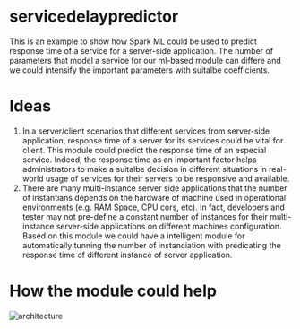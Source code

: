 # servicedelaypredictor
This is an example to show how Spark ML could be used to predict response time of a service for a server-side application.
The number of parameters that model a service for our ml-based module can differe and we could intensify the important parameters with suitalbe coefficients.
# Ideas
1) In a server/client scenarios that different services from server-side application, response time of a server for its services could be vital for client. This module could predict the response time of an especial service. Indeed, the response time as an important factor  helps administrators to make a suitalbe decision in different situations in real-world usage of services for their servers to be responsive and available.
2) There are many multi-instance server side applications that the number of instantians depends on the hardware of machine used in operational environments (e.g. RAM Space, CPU cors, etc). In fact, developers and tester may not pre-define a constant number of instances for their multi-instance server-side applications on different machines configuration. Based on this module we could have a intelligent module for automatically tunning the number of instanciation with predicating the response time of different instance of server application.

# How the module could help

![architecture](https://user-images.githubusercontent.com/17087119/45584337-0c698c00-b8e7-11e8-8dc5-ce2eb3fb9658.png)
